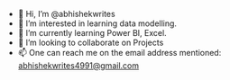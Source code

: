 - 👋 Hi, I’m @abhishekwrites
- 👀 I’m interested in learning data modelling.
- 🌱 I’m currently learning Power BI, Excel.
- 💞️ I’m looking to collaborate on Projects
- 📫 One can reach me on the email address mentioned: abhishekwrites4991@gmail.com

<!---
abhishekwrites/abhishekwrites is a ✨ special ✨ repository because its `README.md` (this file) appears on your GitHub profile.
You can click the Preview link to take a look at your changes.
--->

